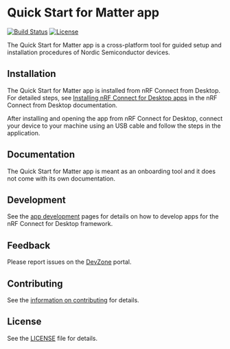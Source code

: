 # Quick Start for Matter app

[![Build Status](https://dev.azure.com/NordicSemiconductor/Wayland/_apis/build/status/pc-nrfconnect-quickstart-for-matter?branchName=main)](https://dev.azure.com/NordicSemiconductor/Wayland/_build/latest?definitionId=10&branchName=main)
[![License](https://img.shields.io/badge/license-Modified%20BSD%20License-blue.svg)](LICENSE)

The Quick Start for Matter app is a cross-platform tool for guided setup and
installation procedures of Nordic Semiconductor devices.

## Installation

The Quick Start for Matter app is installed from nRF Connect from Desktop. For
detailed steps, see
[Installing nRF Connect for Desktop apps](https://docs.nordicsemi.com/bundle/nrf-connect-desktop/page/installing_apps.html)
in the nRF Connect from Desktop documentation.

After installing and opening the app from nRF Connect for Desktop, connect your
device to your machine using an USB cable and follow the steps in the
application.

## Documentation

The Quick Start for Matter app is meant as an onboarding tool and it does not
come with its own documentation.

## Development

See the
[app development](https://nordicsemiconductor.github.io/pc-nrfconnect-docs/)
pages for details on how to develop apps for the nRF Connect for Desktop
framework.

## Feedback

Please report issues on the [DevZone](https://devzone.nordicsemi.com) portal.

## Contributing

See the
[information on contributing](https://nordicsemiconductor.github.io/pc-nrfconnect-docs/contributing)
for details.

## License

See the [LICENSE](LICENSE) file for details.
